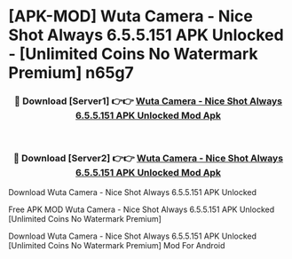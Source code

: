 # [APK-MOD] Wuta Camera - Nice Shot Always 6.5.5.151 APK Unlocked - [Unlimited Coins No Watermark Premium] n65g7



<div align="center">
<h3>🔴 Download [Server1] 👉👉 <a href="https://momento.my/?title=Wuta_Camera_-_Nice_Shot_Always_6.5.5.151_APK_Unlocked">Wuta Camera - Nice Shot Always 6.5.5.151 APK Unlocked Mod Apk</a></h3><br>

<h3>🔴 Download [Server2] 👉👉 <a href="https://momento.my/?title=Wuta_Camera_-_Nice_Shot_Always_6.5.5.151_APK_Unlocked">Wuta Camera - Nice Shot Always 6.5.5.151 APK Unlocked Mod Apk</a></h3>
</div>



Download Wuta Camera - Nice Shot Always 6.5.5.151 APK Unlocked 

Free APK MOD Wuta Camera - Nice Shot Always 6.5.5.151 APK Unlocked [Unlimited Coins No Watermark Premium]

Download Wuta Camera - Nice Shot Always 6.5.5.151 APK Unlocked [Unlimited Coins No Watermark Premium] Mod For Android

